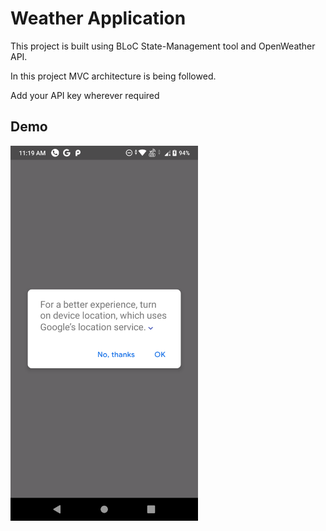 # Weather Application

This project is built using BLoC State-Management tool and OpenWeather API.

In this project MVC architecture is being followed.

Add your API key wherever required

## Demo

<img src="/ScreenShots/1.png" width="300" alt="Please try again">